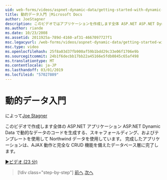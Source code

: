```yaml
---
uid: web-forms/videos/aspnet-dynamic-data/getting-started-with-dynamic-data
title: 動的データ入門 |Microsoft Docs
author: JoeStagner
description: このビデオではアプリケーションを作成します全体 ASP.NET ASP.NET Dynamic Data で scaffoldi を生成する動的なデータのコードを使用して Northwind データを使用して.
ms.author: riande
ms.date: 10/23/2008
ms.assetid: 2011925a-789d-4160-af31-4667097727f1
msc.legacyurl: /web-forms/videos/aspnet-dynamic-data/getting-started-with-dynamic-data
msc.type: video
ms.openlocfilehash: 25f8a03d37fb900af59b1bdd29c33e06f1706e9b
ms.sourcegitcommit: 24b1f6decbb17bb22a45166e5fdb0845c65af498
ms.translationtype: MT
ms.contentlocale: ja-JP
ms.lasthandoff: 03/01/2019
ms.locfileid: "57027809"
---
```

<a name="getting-started-with-dynamic-data"></a>動的データ入門
====================
によって[Joe Stagner](https://github.com/JoeStagner)

このビデオで作成します全体の ASP.NET アプリケーション ASP.NET Dynamic Data で動的なデータのコードを生成する、スキャフォールディング、およびテンプレートを使用して Northwind データを使用しています。 完成したアプリケーションは、AJAX 動作と完全な CRUD 機能を備えたデータベース層に完了します。

[&#9654;ビデオ (23 分)](https://channel9.msdn.com/Blogs/ASP-NET-Site-Videos/getting-started-with-dynamic-data)

> [!div class="step-by-step"]
> [前へ](how-do-i-use-a-dynamiccontrol-in-listview-and-detailsview-controls.md)
> [次へ](begin-editing-the-templates-in-aspnet-dynamic-data-applications.md)
